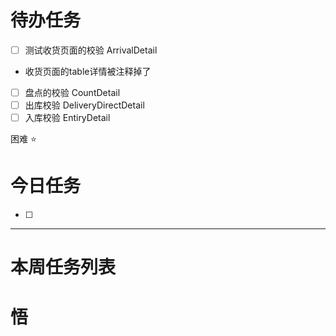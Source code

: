 # 待办任务
- [ ] 测试收货页面的校验 ArrivalDetail
* 收货页面的table详情被注释掉了

- [ ] 盘点的校验 CountDetail
- [ ] 出库校验 DeliveryDirectDetail
- [ ] 入库校验 EntiryDetail

困难
⭐

# 今日任务
- [ ] 




------
# 本周任务列表



# 悟